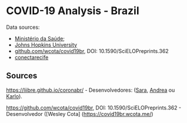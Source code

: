 # COVID-19 Analysis - Brazil

Data sources:

- [Ministério da Saúde](https://covid.saude.gov.br/);
- [Johns Hopkins University](https://github.com/CSSEGISandData/COVID-19)
- [github.com/wcota/covid19br](https://github.com/wcota/covid19br), DOI: 10.1590/SciELOPreprints.362
- [conectarecife](https://conectarecife.recife.pe.gov.br/vacinometro/)


## Sources

 https://liibre.github.io/coronabr/ - Desenvolvedores: ([Sara](https://twitter.com/mortarasara), [Andrea](https://twitter.com/SanchezTapiaA) ou [Karlo](https://twitter.com/kguidonimartins)).
 
https://github.com/wcota/covid19br, DOI: 10.1590/SciELOPreprints.362 - Desenvolvedor ([Wesley Cota] (https://covid19br.wcota.me/)
